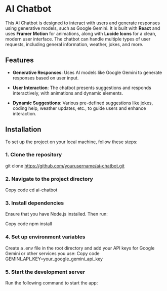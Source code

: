 # AI Chatbot

This AI Chatbot is designed to interact with users and generate responses using generative models, such as Google Gemini. It is built with **React** and uses **Framer Motion** for animations, along with **Lucide Icons** for a clean, modern user interface. The chatbot can handle multiple types of user requests, including general information, weather, jokes, and more.

## Features

- **Generative Responses**: Uses AI models like Google Gemini to generate responses based on user input.

- **User Interaction**: The chatbot presents suggestions and responds interactively, with animations and dynamic elements.
- **Dynamic Suggestions**: Various pre-defined suggestions like jokes, coding help, weather updates, etc., to guide users and enhance interaction.

## Installation

To set up the project on your local machine, follow these steps:

### 1. Clone the repository


git clone https://github.com/yourusername/ai-chatbot.git
### 2. Navigate to the project directory

Copy code
cd ai-chatbot
### 3. Install dependencies
Ensure that you have Node.js installed. Then run:

Copy code
npm install
### 4. Set up environment variables
Create a .env file in the root directory and add your API keys for Google Gemini or other services you use:
Copy code
GEMINI_API_KEY=your_google_gemini_api_key
### 5. Start the development server
Run the following command to start the app:

